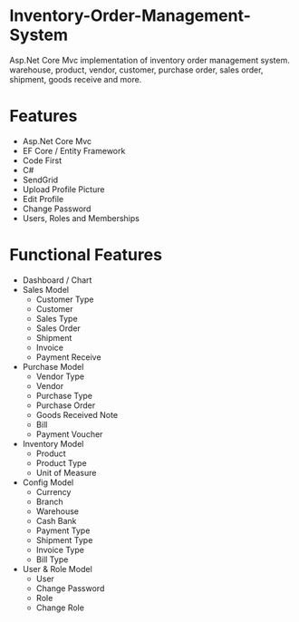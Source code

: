 # Inventory-Order-Management-System
Asp.Net Core Mvc implementation of inventory order management system. warehouse, product, vendor, customer, purchase order, sales order, shipment, goods receive and more.


# Features

- Asp.Net Core Mvc
- EF Core / Entity Framework
- Code First
- C#
- SendGrid
- Upload Profile Picture
- Edit Profile
- Change Password
- Users, Roles and Memberships

# Functional Features

- Dashboard / Chart
- Sales Model
  - Customer Type
  - Customer
  - Sales Type
  - Sales Order
  - Shipment
  - Invoice
  - Payment Receive
- Purchase Model
  - Vendor Type
  - Vendor
  - Purchase Type
  - Purchase Order
  - Goods Received Note
  - Bill
  - Payment Voucher
- Inventory Model
  - Product
  - Product Type
  - Unit of Measure
- Config Model
  - Currency
  - Branch
  - Warehouse
  - Cash Bank
  - Payment Type
  - Shipment Type
  - Invoice Type
  - Bill Type
- User & Role Model
  - User
  - Change Password
  - Role
  - Change Role
